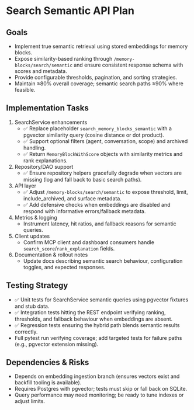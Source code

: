 # Search Semantic API Plan

## Goals
- Implement true semantic retrieval using stored embeddings for memory blocks.
- Expose similarity-based ranking through `/memory-blocks/search/semantic` and ensure consistent response schema with scores and metadata.
- Provide configurable thresholds, pagination, and sorting strategies.
- Maintain ≥80% overall coverage; semantic search paths ≥90% where feasible.

## Implementation Tasks
1. SearchService enhancements
   - ✅ Replace placeholder `search_memory_blocks_semantic` with a pgvector similarity query (cosine distance or dot product).
   - ✅ Support optional filters (agent, conversation, scope) and archived handling.
   - ✅ Return `MemoryBlockWithScore` objects with similarity metrics and rank explanations.
2. Repository/DAO support
   - ✅ Ensure repository helpers gracefully degrade when vectors are missing (log and fall back to basic search paths).
3. API layer
   - ✅ Adjust `/memory-blocks/search/semantic` to expose threshold, limit, include_archived, and surface metadata.
   - ✅ Add defensive checks when embeddings are disabled and respond with informative errors/fallback metadata.
4. Metrics & logging
   - Instrument latency, hit ratios, and fallback reasons for semantic queries.
5. Client updates
   - Confirm MCP client and dashboard consumers handle `search_score`/`rank_explanation` fields.
6. Documentation & rollout notes
   - Update docs describing semantic search behaviour, configuration toggles, and expected responses.

## Testing Strategy
- ✅ Unit tests for SearchService semantic queries using pgvector fixtures and stub data.
- ✅ Integration tests hitting the REST endpoint verifying ranking, thresholds, and fallback behaviour when embeddings are absent.
- ✅ Regression tests ensuring the hybrid path blends semantic results correctly.
- Full pytest run verifying coverage; add targeted tests for failure paths (e.g., pgvector extension missing).

## Dependencies & Risks
- Depends on embedding ingestion branch (ensures vectors exist and backfill tooling is available).
- Requires Postgres with pgvector; tests must skip or fall back on SQLite.
- Query performance may need monitoring; be ready to tune indexes or adjust limits.
